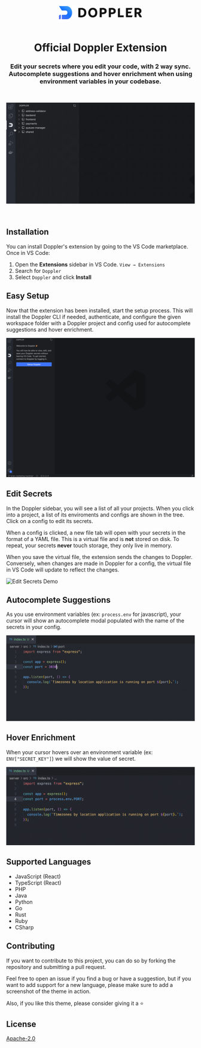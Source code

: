 <div align="center">
  <a href="https://doppler.com">
    <img src="media/logo.png" alt="doppler-logo" height="35">
  </a>
  </br></br>
  <h1>Official Doppler Extension</h1>
  <h3 align="center">
    Edit your secrets where you edit your code, with 2 way sync. Autocomplete
    suggestions and hover enrichment when using environment variables in your codebase.
  </h3>
</div>

</br>

![Main Demo](media/demo.gif)

</br>

## Installation

You can install Doppler's extension by going to the VS Code marketplace. Once in VS Code:

1. Open the **Extensions** sidebar in VS Code. `View → Extensions`
2. Search for `Doppler`
3. Select `Doppler` and click **Install**

## Easy Setup

Now that the extension has been installed, start the setup process. This will install the Doppler CLI if needed, authenticate, and configure the given workspace folder with a Doppler project and config used for autocomplete suggestions and hover enrichment.

![Setup Demo](media/setup-demo.gif)

## Edit Secrets

In the Doppler sidebar, you will see a list of all your projects. When you click into a project, a list of its enviroments and configs are shown in the tree. Click on a config to edit its secrets.

When a config is clicked, a new file tab will open with your secrets in the format of a YAML file. This is a virtual file and is **not** stored on disk. To repeat, your secrets **never** touch storage, they only live in memory.

When you save the virtual file, the extension sends the changes to Doppler. Conversely, when changes are made in Doppler for a config, the virtual file in VS Code will update to reflect the changes.

![Edit Secrets Demo](media/edit-secrets-demo.gif)

## Autocomplete Suggestions

As you use environment variables (ex: `process.env` for javascript), your cursor will show an autocomplete modal populated with the name of the secrets in your config.

![Autocomplete Demo](media/autocomplete-demo.gif)

## Hover Enrichment

When your cursor hovers over an environment variable (ex: `ENV["SECRET_KEY"]`) we will show the value of secret.

![Peeking Demo](media/hover-demo.gif)

## Supported Languages

- JavaScript (React)
- TypeScript (React)
- PHP
- Java
- Python
- Go
- Rust
- Ruby
- CSharp

## Contributing

If you want to contribute to this project, you can do so by forking the repository and submitting a pull request.

Feel free to open an issue if you find a bug or have a suggestion, but if you want to add support for a new language, please make sure to add a screenshot of the theme in action.

Also, if you like this theme, please consider giving it a ⭐️

## License

[Apache-2.0](https://github.com/dopplerhq/vscode/blob/main/LICENSE)
